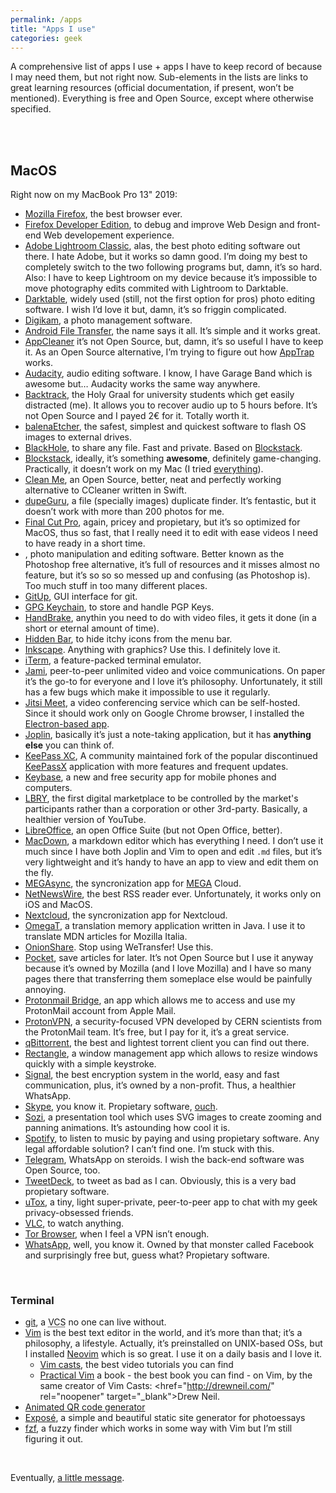 ```yaml
---
permalink: /apps
title: "Apps I use"
categories: geek
---
```

A comprehensive list of apps I use + apps I have to keep record of because I may need them, but not right now. Sub-elements in the lists are links to great learning resources (official documentation, if present, won’t be mentioned). Everything is free and Open Source, except where otherwise specified.

<br />
<br />

## MacOS

Right now on my MacBook Pro 13" 2019:

- <a href="https://www.mozilla.org/en-US/exp/firefox/" rel="noopener" target="_blank">Mozilla Firefox</a>, the best browser ever.
- <a href="https://www.mozilla.org/en-US/firefox/developer/" rel="noopener" target="_blank">Firefox Developer Edition</a>, to debug and improve Web Design and front-end Web developement experience.
- <a href="https://www.adobe.com/it/products/photoshop-lightroom-classic.html" rel="noopener" target="_blank">Adobe Lightroom Classic</a>, alas, the best photo editing software out there. I hate Adobe, but it works so damn good. I’m doing my best to completely switch to the two following programs but, damn, it’s so hard. Also: I have to keep Lightroom on my device because it’s impossible to move photography edits commited with Lightroom to Darktable.
- <a href="https://www.darktable.org/" rel="noopener" target="_blank">Darktable</a>, widely used (still, not the first option for pros) photo editing software. I wish I’d love it but, damn, it’s so friggin complicated.
- <a href="https://www.digikam.org/" rel="noopener" target="_blank">Digikam</a>, a photo management software.
- <a href="https://www.android.com/filetransfer/" rel="noopener" target="_blank">Android File Transfer</a>, the name says it all. It’s simple and it works great.
- <a href="https://freemacsoft.net/appcleaner/" rel="noopener" target="_blank">AppCleaner</a> it’s not Open Source, but, damn, it’s so useful I have to keep it. As an Open Source alternative, I’m trying to figure out how <a href="http://onnati.net/apptrap/" rel="noopener" target="_blank">AppTrap</a> works.
- <a href="https://www.audacityteam.org/" rel="noopener" target="_blank">Audacity</a>, audio editing software. I know, I have Garage Band which is awesome but… Audacity works the same way anywhere.
- <a href="https://www.backtrack.team/" rel="noopener" target="_blank">Backtrack</a>, the Holy Graal for university students which get easily distracted (me). It allows you to recover audio up to 5 hours before. It’s not Open Source and I payed 2€ for it. Totally worth it.
- <a href="https://www.balena.io/etcher/" rel="noopener" target="_blank">balenaEtcher</a>, the safest, simplest and quickest software to flash OS images to external drives.
- <a href="https://blackhole.run/" rel="noopener" target="_blank">BlackHole</a>, to share any file. Fast and private. Based on <a href="https://blockstack.org/" rel="noopener" target="_blank">Blockstack</a>.
- <a href="https://blockstack.org/" rel="noopener" target="_blank">Blockstack</a>, ideally, it’s something **awesome**, definitely game-changing. Practically, it doesn’t work on my Mac (I tried <a href="https://forum.blockstack.org/t/cant-use-any-dapp/10628" rel="noopener" target="_blank">everything</a>).
- <a href="https://kevin-de-koninck.github.io/Clean-Me/" rel="noopener" target="_blank">Clean Me</a>, an Open Source, better, neat and perfectly working alternative to CCleaner written in Swift.
- <a href="https://dupeguru.voltaicideas.net/" rel="noopener" target="_blank">dupeGuru</a>, a file (specially images) duplicate finder. It’s fentastic, but it doesn’t work with more than 200 photos for me.
- <a href="" rel="noopener" target="_blank">Final Cut Pro</a>, again, pricey and propietary, but it’s so optimized for MacOS, thus so fast, that I really need it to edit with ease videos I need to have ready in a short time.
- <a href="https://www.gimp.org/" rel="noopener" target="_blank"></a>, photo manipulation and editing software. Better known as the Photoshop free alternative, it’s full of resources and it misses almost no feature, but it’s so so so messed up and confusing (as Photoshop is). Too much stuff in too many different places.
- <a href="http://gitup.co/" rel="noopener" target="_blank">GitUp</a>, GUI interface for git.
- <a href="https://gpgtools.org/keychain/index.html" rel="noopener" target="_blank">GPG Keychain</a>, to store and handle PGP Keys.
- <a href="https://handbrake.fr/" rel="noopener" target="_blank">HandBrake</a>, anythin you need to do with video files, it gets it done (in a short or eternal amount of time).
- <a href="https://github.com/dwarvesf/hidden" rel="noopener" target="_blank">Hidden Bar</a>, to hide itchy icons from the menu bar.
- <a href="https://inkscape.org/" rel="noopener" target="_blank">Inkscape</a>. Anything with graphics? Use this. I definitely love it.
- <a href="http://iterm.sourceforge.net/" rel="noopener" target="_blank">iTerm</a>, a feature-packed terminal emulator.
- <a href="https://jami.net/" rel="noopener" target="_blank">Jami</a>, peer-to-peer unlimited video and voice communications. On paper it’s the go-to for everyone and I love it’s philosophy. Unfortunately, it still has a few bugs which make it impossible to use it regularly.
- <a href="https://meet.jit.si" rel="noopener" target="_blank">Jitsi Meet</a>, a video conferencing service which can be self-hosted. Since it should work only on Google Chrome browser, I installed the <a href="https://github.com/jitsi/jitsi-meet-electron" rel="noopener" target="_blank">Electron-based app</a>.
- <a href="https://joplinapp.org/" rel="noopener" target="_blank">Joplin</a>, basically it’s just a note-taking application, but it has **anything else** you can think of.
- <a href="" rel="noopener" target="_blank">KeePass XC</a>, A community maintained fork of the popular discontinued <a href="https://www.keepassx.org/" rel="noopener" target="_blank">KeePassX</a> application with more features and frequent updates.
- <a href="https://keybase.io/" rel="noopener" target="_blank">Keybase</a>, a new and free security app for mobile phones and computers.
- <a href="https://lbry.com/" rel="noopener" target="_blank">LBRY</a>, the first digital marketplace to be controlled by the market's participants rather than a corporation or other 3rd-party. Basically, a healthier version of YouTube.
- <a href="https://www.libreoffice.org/" rel="noopener" target="_blank">LibreOffice</a>, an open Office Suite (but not Open Office, better).
- <a href="http://macdown.uranusjr.com/" rel="noopener" target="_blank">MacDown</a>, a markdown editor which has everything I need. I don’t use it much since I have both Joplin and Vim to open and edit `.md` files, but it’s very lightweight and it’s handy to have an app to view and edit them on the fly.
- <a href="https://mega.nz/sync" rel="noopener" target="_blank">MEGAsync</a>, the syncronization app for <a href="https://mega.nz" rel="noopener" target="_blank">MEGA</a> Cloud.
- <a href="https://ranchero.com/netnewswire/" rel="noopener" target="_blank">NetNewsWire</a>, the best RSS reader ever. Unfortunately, it works only on iOS and MacOS.
- <a href="https://nextcloud.com/" rel="noopener" target="_blank">Nextcloud</a>, the syncronization app for Nextcloud.
- <a href="http://www.omegat.org/" rel="noopener" target="_blank">OmegaT</a>, a translation memory application written in Java. I use it to translate MDN articles for Mozilla Italia.
- <a href="https://onionshare.org/" rel="noopener" target="_blank">OnionShare</a>. Stop using WeTransfer! Use this.
- <a href="https://getpocket.com/" rel="noopener" target="_blank">Pocket</a>, save articles for later. It’s not Open Source but I use it anyway because it’s owned by Mozilla (and I love Mozilla) and I have so many pages there that transferring them someplace else would be painfully annoying.
- <a href="https://protonmail.com/bridge/" rel="noopener" target="_blank">Protonmail Bridge</a>, an app which allows me to access and use my ProtonMail account from Apple Mail.
- <a href="https://alternativeto.net/outgoing/software/protonvpn" rel="noopener" target="_blank">ProtonVPN</a>, a security-focused VPN developed by CERN scientists from the ProtonMail team. It’s free, but I pay for it, it’s a great service.
- <a href="https://qbittorrent.org/" rel="noopener" target="_blank">qBittorrent</a>, the best and lightest torrent client you can find out there.
- <a href="https://rectangleapp.com/" rel="noopener" target="_blank">Rectangle</a>, a window management app which allows to resize windows quickly with a simple keystroke.
- <a href="https://signal.org/" rel="noopener" target="_blank">Signal</a>, the best encryption system in the world, easy and fast communication, plus, it’s owned by a non-profit. Thus, a healthier WhatsApp.
- <a href="https://www.skype.com/" rel="noopener" target="_blank">Skype</a>, you know it. Propietary software, <a href="http://stallman.org/skype.html" rel="noopener" target="_blank">ouch</a>.
- <a href="http://sozi.baierouge.fr/" rel="noopener" target="_blank">Sozi</a>, a presentation tool which uses SVG images to create zooming and panning animations. It’s astounding how cool it is.
- <a href="https://www.spotify.com/" rel="noopener" target="_blank">Spotify</a>, to listen to music by paying and using propietary software. Any legal affordable solution? I can’t find one. I’m stuck with this.
- <a href="https://telegram.org/" rel="noopener" target="_blank">Telegram</a>, WhatsApp on steroids. I wish the back-end software was Open Source, too.
- <a href="https://tweetdeck.twitter.com/" rel="noopener" target="_blank">TweetDeck</a>, to tweet as bad as I can. Obviously, this is a very bad propietary software.
- <a href="https://github.com/uTox/uTox" rel="noopener" target="_blank">uTox</a>, a tiny, light super-private, peer-to-peer app to chat with my geek privacy-obsessed friends.
- <a href="https://www.videolan.org/vlc/" rel="noopener" target="_blank">VLC</a>, to watch anything.
- <a href="https://www.torproject.org/projects/torbrowser.html" rel="noopener" target="_blank">Tor Browser</a>, when I feel a VPN isn’t enough.
- <a href="https://www.whatsapp.com/" rel="noopener" target="_blank">WhatsApp</a>, well, you know it. Owned by that monster called Facebook and surprisingly free but, guess what? Propietary software.

<br />

### Terminal

- <a href="https://git-scm.com/" rel="noopener" target="_blank">git</a>, a <abbr title="Version Control Software">VCS</abbr> no one can live without.
- <a href="vim.org" rel="noopener" target="_blank">Vim</a> is the best text editor in the world, and it’s more than that; it’s a philosophy, a lifestyle. Actually, it’s preinstalled on UNIX-based OSs, but I installed <a href="https://neovim.io/" rel="noopener" target="_blank">Neovim</a> which is so great. I use it on a daily basis and I love it.
	- <a href="http://vimcasts.org/" rel="noopener" target="_blank">Vim casts</a>, the best video tutorials you can find
	- <a href="https://pragprog.com/book/dnvim2/practical-vim-second-edition" rel="noopener" target="_blank">Practical Vim</a> a book - the best book you can find - on Vim, by the same creator of Vim Casts: <href="http://drewneil.com/" rel="noopener" target="_blank">Drew Neil</a>.
- <a href="https://github.com/sylnsfar/qrcode" rel="noopener" target="_blank">Animated QR code generator</a>
- <a href="https://github.com/Jack000/Expose" rel="noopener" target="_blank">Exposé</a>, a simple and beautiful static site generator for photoessays
- <a href="https://github.com/junegunn/fzf" rel="noopener" target="_blank">fzf</a>, a fuzzy finder which works in some way with Vim but I’m still figuring it out.

<br />

Eventually, <a href="https://youtu.be/FtNxKc8mKu8" rel="noopener" target="_blank">a little message</a>.
